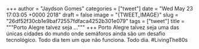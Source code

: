 
+++
author = "Jaydson Gomes"
categories = ["tweet"]
date = "Wed May 23 17:03:05 +0000 2018"
draft = false
image = "{TWEET_IMAGE}"
slug = "26df52f30cb1e9baf72557fdfaca4252b301e079"
tags = ["tweet"]
title = """Porto Alegre talvez seja ..."""
+++
Porto Alegre talvez seja uma das únicas cidades do mundo onde semáforos ainda são um desafio tecnológico.
Todo dia tem um que não funciona. Todo dia.
#LivingThe80s
